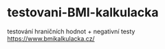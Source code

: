 # testovani-BMI-kalkulacka
testování hraničních hodnot + negativní testy https://www.bmikalkulacka.cz/ 
